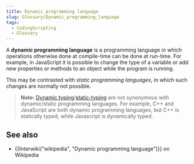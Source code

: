 ```yaml
---
title: Dynamic programming language
slug: Glossary/Dynamic_programming_language
tags:
  - CodingScripting
  - Glossary
---
```

A **dynamic programming language** is a programming language in which operations otherwise done at compile-time can be done at run-time.
For example, in JavaScript it is possible to change the type of a variable or add new properties or methods to an object while the program is running.

This may be contrasted with _static programming languages_, in which such changes are normally not possible.

> **Note:** [Dynamic typing](/en-US/docs/Glossary/Dynamic_typing)/[static-typing](/en-US/docs/Glossary/Static_typing) are not synonymous with dynamic/static programming languages.
> For example, C++ and JavaScript are both dynamic programming languages, but C++ is statically typed, while Javascript is dynamically typed.

## See also

- {{Interwiki("wikipedia", "Dynamic programming language")}} on Wikipedia
